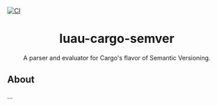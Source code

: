 [![CI](https://github.com/Tim7775/luau-cargo-semver/actions/workflows/ci.yml/badge.svg)](https://github.com/Tim7775/luau-cargo-semver/actions/workflows/ci.yml)
<div align="center">
	<h1>luau-cargo-semver</h1>
	<p>A parser and evaluator for Cargo's flavor of Semantic Versioning.</p>
</div>
<!--moonwave-hide-before-this-line-->

## About
...
